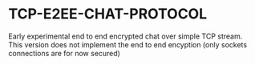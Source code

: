 # TCP-E2EE-CHAT-PROTOCOL

Early experimental end to end encrypted chat over simple TCP stream.  
This version does not implement the end to end encyption (only sockets connections are for now secured)
